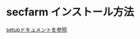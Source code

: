 # secfarm インストール方法

[setupドキュメントを参照](https://github.com/sal-project/sal-setup-document/blob/main/09_secfarm.md)
